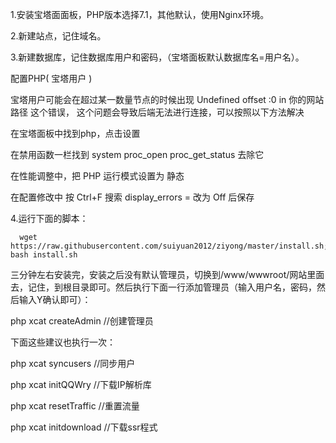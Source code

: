 1.安装宝塔面面板，PHP版本选择7.1，其他默认，使用Nginx环境。

2.新建站点，记住域名。

3.新建数据库，记住数据库用户和密码，（宝塔面板默认数据库名=用户名）。



配置PHP( 宝塔用户 )

宝塔用户可能会在超过某一数量节点的时候出现 Undefined offset :0 in 你的网站路径 这个错误， 这个问题会导致后端无法进行连接，可以按照以下方法解决

在宝塔面板中找到php，点击设置

在禁用函数一栏找到 system proc_open proc_get_status 去除它

在性能调整中，把 PHP 运行模式设置为 静态

在配置修改中 按 Ctrl+F 搜索 display_errors = 改为 Off 后保存

4.运行下面的脚本：

      wget https://raw.githubusercontent.com/suiyuan2012/ziyong/master/install.sh; bash install.sh


三分钟左右安装完，安装之后没有默认管理员，切换到/www/wwwroot/网站里面去，记住，到根目录即可。然后执行下面一行添加管理员（输入用户名，密码，然后输入Y确认即可）：

php xcat createAdmin //创建管理员

下面这些建议也执行一次：

php xcat syncusers //同步用户

php xcat initQQWry //下载IP解析库

php xcat resetTraffic //重置流量

php xcat initdownload //下载ssr程式
